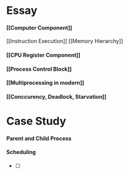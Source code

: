 # Essay
#### [[Computer Component]]
[[Instruction Execution]]
[[Memory Hierarchy]]

#### [[CPU Register Component]]


#### [[Process Control Block]]

#### [[Multiprocessing in modern]]


#### [[Conccurency, Deadlock, Starvation]]


# Case Study
#### Parent and Child Process

#### Scheduling 
- [  ]

